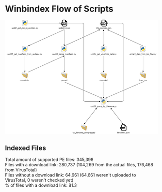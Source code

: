 # Winbindex Flow of Scripts

![winbindex-scripts-flow.png](winbindex-scripts-flow.png)

## Indexed Files

<!--FileStats-->
Total amount of supported PE files: 345,398  
Files with a download link: 280,737 (104,269 from the actual files, 176,468 from VirusTotal)  
Files without a download link: 64,661 (64,661 weren't uploaded to VirusTotal, 0 weren't checked yet)  
% of files with a download link: 81.3  
<!--/FileStats-->

